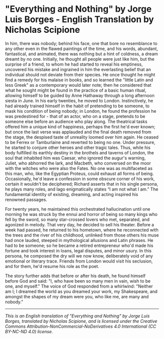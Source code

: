 # "Everything and Nothing" by Jorge Luis Borges - English Translation by Nicholas Scipione

In him, there was nobody; behind his face, one that bore no resemblance to any other even in the flawed paintings of the time, and his words, abundant, fantastical, and animated, there was nothing but a hint of coldness, a dream dreamt by no one. Initially, he thought all people were just like him, but the surprise of a friend, to whom he had started to reveal his emptiness, uncovered his mistake and ingrained in him the everlasting belief that an individual should not deviate from their species. He once thought he might find a remedy for his malaise in books, and so learned the "little Latin and less Greek" as a contemporary would later note; then he considered that what he sought might be found in the practice of a basic human ritual, allowing himself to be guided by Anne Hathaway through a long afternoon siesta in June. In his early twenties, he moved to London. Instinctively, he had already trained himself in the habit of pretending to be someone, to mask his condition of being nobody; in London, he found the profession he was predestined for - that of an actor, who on a stage, pretends to be someone else before an audience who play along. The theatrical tasks offered him a unique kind of happiness, perhaps the first he'd ever known; but once the last verse was applauded and the final death removed from the stage, the despised taste of unreality loomed over him again. He ceased to be Ferrex or Tamburlaine and reverted to being no one. Under pressure, he started to conjure other heroes and other tragic tales. Thus, while his body fulfilled its earthly destiny in the brothels and taverns of London, the soul that inhabited him was Caesar, who ignored the augur's warning, Juliet, who abhorred the lark, and Macbeth, who conversed on the moor with the witches who were also the Fates. No one was as multifaceted as this man, who, like the Egyptian Proteus, could exhaust all forms of being. Occasionally, he'd leave a confession in some obscure corner of his work, certain it wouldn't be deciphered; Richard asserts that in his single persona, he plays many roles, and Iago enigmatically states “I am not what I am.” The fundamental identity of existing, dreaming, and acting inspired his renowned passages.

For twenty years, he maintained this orchestrated hallucination until one morning he was struck by the ennui and horror of being so many kings who fell by the sword, so many star-crossed lovers who met, separated, and agonized in melody. That very day, he decided to sell his theater. Before a week had passed, he returned to his hometown, where he reconnected with the trees and the river of his childhood, unlinked from those others his muse had once lauded, steeped in mythological allusions and Latin phrases. He had to be someone; so he became a retired entrepreneur who'd made his fortune and took interest in loans, legal disputes, and minor usury. In this persona, he composed the dry will we now know, deliberately void of any emotional or literary trace. Friends from London would visit his seclusion, and for them, he'd resume his role as the poet.

The story further adds that before or after his death, he found himself before God and said: "I, who have been so many men in vain, wish to be one, and myself." The voice of God responded from a whirlwind: "Neither am I; I dreamed the world as you dreamed your work, my Shakespeare, and amongst the shapes of my dream were you, who like me, are many and nobody."

---

_This is an English translation of "Everything and Nothing" by Jorge Luis Borges, translated by Nicholas Scipione, and is licensed under the Creative Commons Attribution-NonCommercial-NoDerivatives 4.0 International (CC BY-NC-ND 4.0) license._
